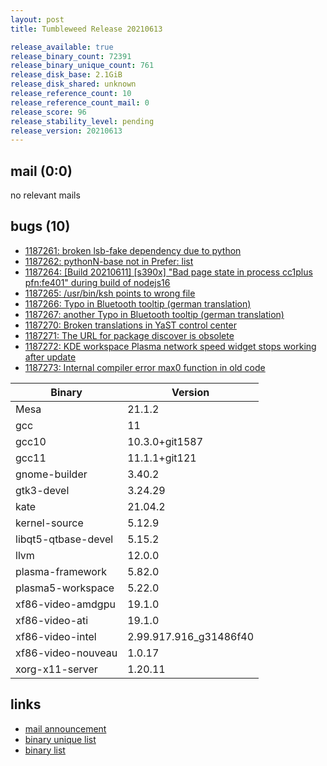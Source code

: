```yaml
---
layout: post
title: Tumbleweed Release 20210613

release_available: true
release_binary_count: 72391
release_binary_unique_count: 761
release_disk_base: 2.1GiB
release_disk_shared: unknown
release_reference_count: 10
release_reference_count_mail: 0
release_score: 96
release_stability_level: pending
release_version: 20210613
---
```


## mail (0:0)

no relevant mails

## bugs (10)

<!--more-->

- [1187261: broken lsb-fake dependency due to python](https://bugzilla.opensuse.org/show_bug.cgi?id=1187261)
- [1187262: pythonN-base not in Prefer: list](https://bugzilla.opensuse.org/show_bug.cgi?id=1187262)
- [1187264: \[Build 20210611\] \[s390x\] "Bad page state in process cc1plus  pfn:fe401" during build of nodejs16](https://bugzilla.opensuse.org/show_bug.cgi?id=1187264)
- [1187265: /usr/bin/ksh points to wrong file](https://bugzilla.opensuse.org/show_bug.cgi?id=1187265)
- [1187266: Typo in Bluetooth tooltip (german translation)](https://bugzilla.opensuse.org/show_bug.cgi?id=1187266)
- [1187267: another Typo in Bluetooth tooltip (german translation)](https://bugzilla.opensuse.org/show_bug.cgi?id=1187267)
- [1187270: Broken translations in YaST control center](https://bugzilla.opensuse.org/show_bug.cgi?id=1187270)
- [1187271: The URL for package discover is obsolete](https://bugzilla.opensuse.org/show_bug.cgi?id=1187271)
- [1187272: KDE workspace Plasma network speed widget stops working after update](https://bugzilla.opensuse.org/show_bug.cgi?id=1187272)
- [1187273: Internal  compiler error  max0 function in old code](https://bugzilla.opensuse.org/show_bug.cgi?id=1187273)

Binary | Version
--- | ---
Mesa | 21.1.2
gcc | 11
gcc10 | 10.3.0+git1587
gcc11 | 11.1.1+git121
gnome-builder | 3.40.2
gtk3-devel | 3.24.29
kate | 21.04.2
kernel-source | 5.12.9
libqt5-qtbase-devel | 5.15.2
llvm | 12.0.0
plasma-framework | 5.82.0
plasma5-workspace | 5.22.0
xf86-video-amdgpu | 19.1.0
xf86-video-ati | 19.1.0
xf86-video-intel | 2.99.917.916_g31486f40
xf86-video-nouveau | 1.0.17
xorg-x11-server | 1.20.11

## links

- [mail announcement](https://github.com/boombatower/tumbleweed-review/issues/10)
- [binary unique list](http://download.opensuse.org/history/20210613/rpm.unique.list)
- [binary list](http://download.opensuse.org/history/20210613/rpm.list)
